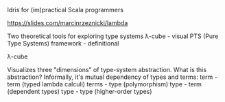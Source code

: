 Idris for (im)practical Scala programmers

https://slides.com/marcinrzeznicki/lambda


Two theoretical tools for exploring type systems
  λ-cube - visual
  PTS (Pure Type Systems) framework - definitional

λ-cube

Visualizes three "dimensions" of type-system abstraction. What is this abstraction? Informally, it's mutual dependency of types and terms:
  term - term (typed lambda calculi)
  terms - type (polymorphism)
  type - term (dependent types)
  type - type (higher-order types)


